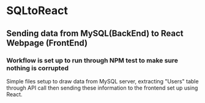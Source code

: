 # SQLtoReact

## Sending data from MySQL(BackEnd) to React Webpage (FrontEnd)

### Workflow is set up to run through NPM test to make sure nothing is corrupted 

Simple files setup to draw data from MySQL server, extracting "Users" table through API call then sending these information to the frontend set up using React.
